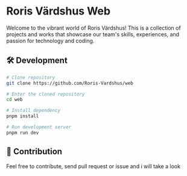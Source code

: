 # Roris Värdshus Web

Welcome to the vibrant world of Roris Värdshus! This is a collection of projects and works that showcase our team's skills, experiences, and passion for technology and coding.

## 🛠️ Development

```bash
# Clone repository
git clone https://github.com/Roris-Vardshus/web

# Enter the cloned repository
cd web

# Install dependency
pnpm install

# Run development server
pnpm run dev
```

## 🌟 Contribution

Feel free to contribute, send pull request or issue and i will take a look
